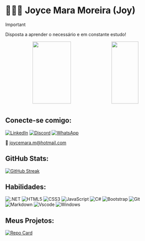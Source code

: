 # 👩🏻‍💻 Joyce Mara Moreira (Joy)

> [!IMPORTANT]
> Disposta a aprender o necessário e em constante estudo!
>
<div align='center'>
  <div align="center">  
    <img width="49%" height="195px" src="https://github-readme-stats.vercel.app/api?username=joycemara&show_icons=true&count_private=true&title_color=80F7D4&icon_color=9d00ff&text_color=c9d1d9&bg_color=0d1117&border_color=fff0" /> 
    <img width="41%" height="195px" src="https://github-readme-stats.vercel.app/api/top-langs/?username=joycemara&layout=compact&title_color=80F7D4&text_color=fff&bg_color=0d1117&border_color=fff0" />
  </div>
</div>

<img src="./.github/assets/lineBar.png" width="100%" height="8px"/>


## Conecte-se comigo:
[![LinkedIn](https://img.shields.io/badge/LinkedIn-0077B5?style=for-the-badge&logo=linkedin&logoColor=white)](https://www.linkedin.com/in/joyce-mara-m/)
[![Discord](https://img.shields.io/badge/Discord-7289DA?style=for-the-badge&logo=discord&logoColor=white)](https://discord.com/channels/@joyismara/)
[![WhatsApp](https://img.shields.io/badge/WhatsApp-25D366?style=for-the-badge&logo=whatsapp&logoColor=white)](https://wa.me/5531983629708)

📩 joycemara.m@hotmail.com 

## GitHub Stats:
[![GitHub Streak](https://streak-stats.demolab.com/?user=joycemara&theme=bear&background=000&border=30A3DC&dates=FFF&card_width=466)](https://git.io/streak-stats)

## Habilidades:
![.NET](https://img.shields.io/badge/.NET-5C2D91?style=for-the-badge&logo=.net&logoColor=white)   ![HTML5](https://img.shields.io/badge/HTML5-E34F26?style=for-the-badge&logo=html5&logoColor=white) 	  ![CSS3](https://img.shields.io/badge/CSS3-1572B6?style=for-the-badge&logo=css3&logoColor=white)   ![JavaScript](https://img.shields.io/badge/JavaScript-F7DF1E?style=for-the-badge&logo=javascript&logoColor=black)   ![C#](https://img.shields.io/badge/C%23-239120?style=for-the-badge&logo=c-sharp&logoColor=white)   ![Bootstrap](https://img.shields.io/badge/-boostrap-0D1117?style=for-the-badge&logo=bootstrap&labelColor=0D1117) ![Git](https://img.shields.io/badge/GIT-E44C30?style=for-the-badge&logo=git&logoColor=white)   ![Markdown](https://img.shields.io/badge/Markdown-000?style=for-the-badge&logo=markdown)   ![Vscode](https://img.shields.io/badge/Vscode-007ACC?style=for-the-badge&logo=visual-studio-code&logoColor=white) ![Windows](https://img.shields.io/badge/Windows-000?style=for-the-badge&logo=windows&logoColor=2CA5E0)   

## Meus Projetos:

[![Repo Card](https://github-readme-stats.vercel.app/api/pin/?username=joycemara&repo=desafios&bg_color=000&border_color=30A3DC&show_icons=true&icon_color=30A3DC&title_color=E94D5F&text_color=FFF)](https://github.com/joycemara/desafios)
